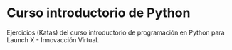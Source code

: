 # Curso introductorio de Python
Ejercicios (Katas) del curso introductorio de programación en Python para Launch X - Innovacción Virtual.
